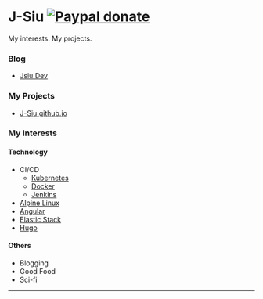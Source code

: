# J-Siu  [![Paypal donate](https://www.paypalobjects.com/en_US/i/btn/btn_donate_LG.gif)](https://www.paypal.com/donate/?business=HZF49NM9D35SJ&no_recurring=0&currency_code=CAD)

My interests. My projects.
<!--more-->

### Blog

- [Jsiu.Dev](//JSiu.dev/)

### My Projects

- [J-Siu.github.io](//J-Siu.github.io)

### My Interests

#### Technology

- CI/CD
  - [Kubernetes](/tags/kubernetes/)
  - [Docker](/tags/docker/)
  - [Jenkins](/tags/jenkins/)
- [Alpine Linux](/tags/alpine/)
- [Angular](/tags/angular/)
- [Elastic Stack](/tags/elk/)
- [Hugo](/tags/hugo/)

#### Others

- Blogging
- Good Food
- Sci-fi

---
